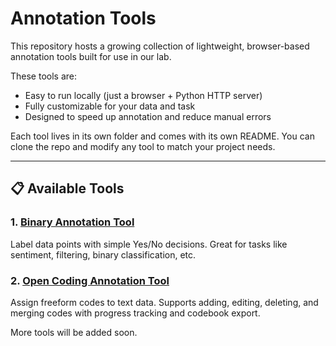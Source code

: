 # Annotation Tools

This repository hosts a growing collection of lightweight, browser-based annotation tools built for use in our lab.

These tools are:

- Easy to run locally (just a browser + Python HTTP server)
- Fully customizable for your data and task
- Designed to speed up annotation and reduce manual errors

Each tool lives in its own folder and comes with its own README. You can clone the repo and modify any tool to match your project needs.

---

## 📋 Available Tools

### 1. [Binary Annotation Tool](binary-annotation-tool/)
Label data points with simple Yes/No decisions. Great for tasks like sentiment, filtering, binary classification, etc.

### 2. [Open Coding Annotation Tool](open-coding-annotation-tool/)
Assign freeform codes to text data. Supports adding, editing, deleting, and merging codes with progress tracking and codebook export.

More tools will be added soon.
